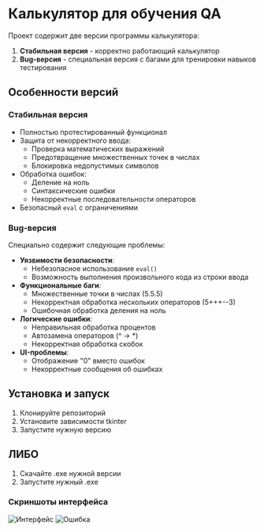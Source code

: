 # Калькулятор для обучения QA

Проект содержит две версии программы калькулятора:
1. **Стабильная версия** - корректно работающий калькулятор
2. **Bug-версия** - специальная версия с багами для тренировки навыков тестирования

## Особенности версий

### Стабильная версия
- Полностью протестированный функционал
- Защита от некорректного ввода:
  - Проверка математических выражений
  - Предотвращение множественных точек в числах
  - Блокировка недопустимых символов
- Обработка ошибок:
  - Деление на ноль
  - Синтаксические ошибки
  - Некорректные последовательности операторов
- Безопасный `eval` с ограничениями

### Bug-версия
Специально содержит следующие проблемы:
- **Уязвимости безопасности**:
  - Небезопасное использование `eval()`
  - Возможность выполнения произвольного кода из строки ввода
- **Функциональные баги**:
  - Множественные точки в числах (5.5.5)
  - Некорректная обработка нескольких операторов (5+++--3)
  - Ошибочная обработка деления на ноль
- **Логические ошибки**:
  - Неправильная обработка процентов
  - Автозамена операторов (^ → *)
  - Некорректная обработка скобок
- **UI-проблемы**:
  - Отображение "0" вместо ошибок
  - Некорректные сообщения об ошибках

## Установка и запуск
1. Клонируйте репозиторий
2. Установите зависимости tkinter
3. Запустите нужную версию

## ЛИБО

1. Скачайте .exe нужной версии
2. Запустите нужный .exe

### Скриншоты интерфейса
![Интерфейс](images/Screenshot_1.png)
![Ошибка](images/Screenshot_2.png)


